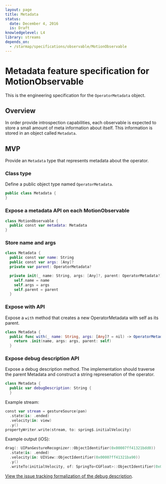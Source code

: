 ```yaml
---
layout: page
title: Metadata
status:
  date: December 4, 2016
  is: Draft
knowledgelevel: L4
library: streams
depends_on:
  - /starmap/specifications/observable/MotionObservable
---
```


# Metadata feature specification for MotionObservable

This is the engineering specification for the `OperatorMetadata` object.

## Overview

In order provide introspection capabilities, each observable is expected to store a small amount of
meta information about itself. This information is stored in an object called `Metadata`.

## MVP

Provide an `Metadata` type that represents metadata about the operator.

### Class type

Define a public object type named `OperatorMetadata`.

```swift
public class Metadata {
}
```

### Expose a metadata API on each MotionObservable

```swift
class MotionObservable {
  public const var metadata: Metadata
}
```

### Store name and args

```swift
class Metadata {
  public const var name: String
  public const var args: [Any]?
  private var parent: OperatorMetadata?

  private init(_ name: String, args: [Any]?, parent: OperatorMetadata?) {
    self.name = name
    self.args = args
    self.parent = parent
  }
```

### Expose with API

Expose a `with` method that creates a new OperatorMetadata with self as its parent.

```swift
class Metadata {
  public func with(_ name: String, args: [Any]? = nil) -> OperatorMetadata {
    return .init(name, args: args, parent: self)
  }
```

### Expose debug description API

Expose a debug description method. The implementation should traverse the parent Metadata and
construct a string represenation of the operator.

```swift
class Metadata {
  public var debugDescription: String {
  }
```

Example stream:

```swift
const var stream = gestureSource(pan)
  .state(is: .ended)
  .velocity(in: view)
  .y()
propertyWriter.write(stream, to: spring$.initialVelocity)
```

Example output (iOS):

```swift
drag(: UIPanGestureRecognizer::ObjectIdentifier(0x00007ff41321bdd0))
  .state(is: .ended)
  .velocity(in: UIView::ObjectIdentifier(0x00007ff41321ba90))
  .y()
  .writeTo(initialVelocity, of: SpringTo<CGFloat>::ObjectIdentifier(0x0000600000666800))
```

[View the issue tracking formalization of the debug description](https://github.com/material-motion/starmap/issues/90).
